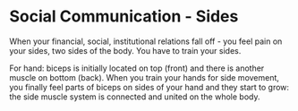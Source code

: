 # Social Communication - Sides

When your financial, social, institutional relations fall off - you feel pain on your sides, two sides of the body. You have to train your sides.

For hand: biceps is initially located on top (front) and there is another muscle on bottom (back). When you train your hands for side movement, you finally feel parts of biceps on sides of your hand and they start to grow: the side muscle system is connected and united on the whole body.

